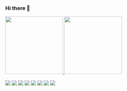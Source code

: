 ### Hi there 👋

<div>
  <a href="https://github.com/agdaLopes">
    <img height="180em" src="https://github-readme-stats.vercel.app/api?username=agdaLopes&show_icons=true&theme=dracula&include_all_commits=true&count_private=true"/>
    <img height="180em" src="https://github-readme-stats.vercel.app/api/top-langs/?username=agdaLopes&layout=compact&langs_count=16&theme=dracula"/>
  </a>
</div>

<div style="display: inline_block"><br>
  <img src="https://cdn.jsdelivr.net/gh/devicons/devicon@latest/icons/javascript/javascript-original.svg" />
  <img src="https://cdn.jsdelivr.net/gh/devicons/devicon@latest/icons/html5/html5-original.svg" />
  <img src="https://cdn.jsdelivr.net/gh/devicons/devicon@latest/icons/css3/css3-original.svg" />
  <img src="https://cdn.jsdelivr.net/gh/devicons/devicon@latest/icons/react/react-original.svg" />
  <img src="https://cdn.jsdelivr.net/gh/devicons/devicon@latest/icons/puppeteer/puppeteer-original.svg" />
  <img src="https://cdn.jsdelivr.net/gh/devicons/devicon@latest/icons/swagger/swagger-original.svg" />
  <img src="https://cdn.jsdelivr.net/gh/devicons/devicon@latest/icons/python/python-original.svg" />
  <img src="[https://cdn.jsdelivr.net/gh/devicons/devicon@latest/icons/python/python-original.svg](https://play-lh.googleusercontent.com/BaPQwHryyFBlxlFRhZdyTVFN77-KivMmcOano34lTpoB91fLcsvPu_pXH6gxEsRSxoM=s94)" />





</div>


<!--
**agdaLopes/agdaLopes** is a ✨ _special_ ✨ repository because its `README.md` (this file) appears on your GitHub profile.

Here are some ideas to get you started:

- 🔭 I’m currently working on ...
- 🌱 I’m currently learning ...
- 👯 I’m looking to collaborate on ...
- 🤔 I’m looking for help with ...
- 💬 Ask me about ...
- 📫 How to reach me: ...
- 😄 Pronouns: ...
- ⚡ Fun fact: ...
-->
